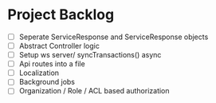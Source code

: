 # Project Backlog

- [ ] Seperate ServiceResponse and ServiceResponse objects
- [ ] Abstract Controller logic
- [ ] Setup ws server/ syncTransactions() async
- [ ] Api routes into a file
- [ ] Localization
- [ ] Background jobs
- [ ] Organization / Role / ACL based authorization
